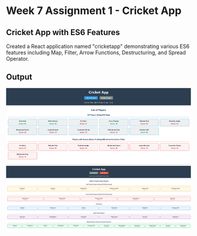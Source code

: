 # Week 7 Assignment 1 - Cricket App

## Cricket App with ES6 Features

Created a React application named "cricketapp" demonstrating various ES6 features including Map, Filter, Arrow Functions, Destructuring, and Spread Operator.

## Output

![Cricket App Home](/Week_7/assignment_1/outputs/page1.png)
![Cricket App Features](/Week_7/assignment_1/outputs/page2.png)